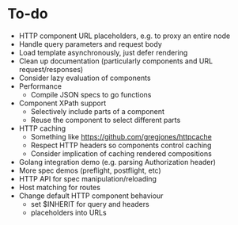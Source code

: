 To-do
=====

- HTTP component URL placeholders, e.g. to proxy an entire node
- Handle query parameters and request body
- Load template asynchronously, just defer rendering
- Clean up documentation (particularly components and URL request/responses)
- Consider lazy evaluation of components
- Performance
  - Compile JSON specs to go functions
- Component XPath support
  - Selectively include parts of a component
  - Reuse the component to select different parts
- HTTP caching
  - Something like https://github.com/gregjones/httpcache
  - Respect HTTP headers so components control caching
  - Consider implication of caching rendered compositions
- Golang integration demo (e.g. parsing Authorization header)
- More spec demos (preflight, postflight, etc)
- HTTP API for spec manipulation/reloading
- Host matching for routes
- Change default HTTP component behaviour
  - set $INHERIT for query and headers
  - placeholders into URLs
